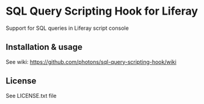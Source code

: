 SQL Query Scripting Hook for Liferay
====================================

Support for SQL queries in Liferay script console 

Installation & usage
--------------------

See wiki: https://github.com/photons/sql-query-scripting-hook/wiki


License
-------

See LICENSE.txt file
